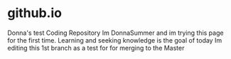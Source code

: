 # github.io
Donna's test Coding Repository
Im DonnaSummer and im trying this page for the first time. Learning and seeking knowledge is the goal of today
Im editing this 1st branch as a test for for merging to the Master
